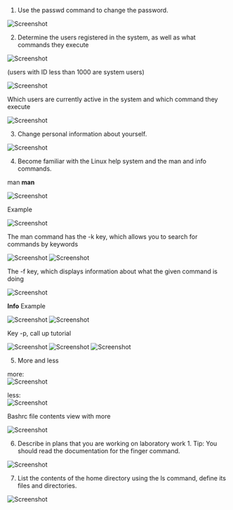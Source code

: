 1. Use the passwd command to change the password.   

![Screenshot](https://github.com/ElizavetaKasapen/DevOps_course/blob/Linux.Base/images/01.01.png)

2. Determine the users registered in the system, as well as what commands they execute

![Screenshot](https://github.com/ElizavetaKasapen/DevOps_course/blob/Linux.Base/images/01.02.png)

(users with ID less than 1000 are system users)

![Screenshot](https://github.com/ElizavetaKasapen/DevOps_course/blob/Linux.Base/images/01.03.png)

Which users are currently active in the system and which command they execute

![Screenshot](https://github.com/ElizavetaKasapen/DevOps_course/blob/Linux.Base/images/01.04.png)

3. Change personal information about yourself.

![Screenshot](https://github.com/ElizavetaKasapen/DevOps_course/blob/Linux.Base/images/01.05.png)

4. Become familiar with the Linux help system and the man and info commands. 
 
man **man** 

![Screenshot](https://github.com/ElizavetaKasapen/DevOps_course/blob/Linux.Base/images/01.06.png)

Example

![Screenshot](https://github.com/ElizavetaKasapen/DevOps_course/blob/Linux.Base/images/01.07.png)

The man command has the -k key, which allows you to search for commands by keywords

![Screenshot](https://github.com/ElizavetaKasapen/DevOps_course/blob/Linux.Base/images/01.08.png)
![Screenshot](https://github.com/ElizavetaKasapen/DevOps_course/blob/Linux.Base/images/01.09.png)

The -f key, which displays information about what the given command is doing

![Screenshot](https://github.com/ElizavetaKasapen/DevOps_course/blob/Linux.Base/images/01.10.png)

**Info**
Example  

![Screenshot](https://github.com/ElizavetaKasapen/DevOps_course/blob/Linux.Base/images/01.11.png)
![Screenshot](https://github.com/ElizavetaKasapen/DevOps_course/blob/Linux.Base/images/01.12.png)

Key -p, call up tutorial

![Screenshot](https://github.com/ElizavetaKasapen/DevOps_course/blob/Linux.Base/images/01.13.png)
![Screenshot](https://github.com/ElizavetaKasapen/DevOps_course/blob/Linux.Base/images/01.14.png)
![Screenshot](https://github.com/ElizavetaKasapen/DevOps_course/blob/Linux.Base/images/01.15.png)

5. More and less  

more:  
![Screenshot](https://github.com/ElizavetaKasapen/DevOps_course/blob/Linux.Base/images/01.16.png)

less:  
![Screenshot](https://github.com/ElizavetaKasapen/DevOps_course/blob/Linux.Base/images/01.17.png)

Bashrc file contents view with more

![Screenshot](https://github.com/ElizavetaKasapen/DevOps_course/blob/Linux.Base/images/01.18.png) 

6. Describe in plans that you are working on laboratory work 1. 
Tip: You should read the documentation for the finger command. 

![Screenshot](https://github.com/ElizavetaKasapen/DevOps_course/blob/Linux.Base/images/01.19.png) 

7. List the contents of the home directory using the ls command, define its files and directories.

![Screenshot](https://github.com/ElizavetaKasapen/DevOps_course/blob/Linux.Base/images/01.20.png) 
